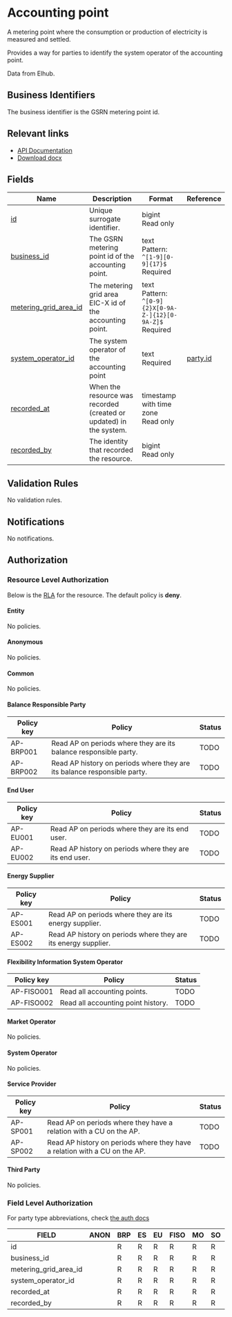 # Accounting point

A metering point where the consumption or production of electricity is measured
and settled.

Provides a way for parties to identify the system operator of the accounting point.

Data from Elhub.

## Business Identifiers

The business identifier is the GSRN metering point id.

## Relevant links

* [API Documentation](/api/v0/#/operations/list_accounting_point)
* [Download docx](/docs/download/accounting_point.docx)

## Fields

| Name                                                                                                | Description                                                        | Format                                                            | Reference                     |
|-----------------------------------------------------------------------------------------------------|--------------------------------------------------------------------|-------------------------------------------------------------------|-------------------------------|
| <a name="field-id" href="#field-id">id</a>                                                          | Unique surrogate identifier.                                       | bigint<br/>Read only                                              |                               |
| <a name="field-business_id" href="#field-business_id">business_id</a>                               | The GSRN metering point id of the accounting point.                | text<br/>Pattern: `^[1-9][0-9]{17}$`<br/>Required                 |                               |
| <a name="field-metering_grid_area_id" href="#field-metering_grid_area_id">metering_grid_area_id</a> | The metering grid area EIC-X id of the accounting point.           | text<br/>Pattern: `^[0-9]{2}X[0-9A-Z-]{12}[0-9A-Z]$`<br/>Required |                               |
| <a name="field-system_operator_id" href="#field-system_operator_id">system_operator_id</a>          | The system operator of the accounting point                        | text<br/>Required                                                 | [party.id](party.md#field-id) |
| <a name="field-recorded_at" href="#field-recorded_at">recorded_at</a>                               | When the resource was recorded (created or updated) in the system. | timestamp with time zone<br/>Read only                            |                               |
| <a name="field-recorded_by" href="#field-recorded_by">recorded_by</a>                               | The identity that recorded the resource.                           | bigint<br/>Read only                                              |                               |

## Validation Rules

No validation rules.

## Notifications

No notifications.

## Authorization

### Resource Level Authorization

Below is the [RLA](../auth.md#resource-level-authorization-rla) for the
resource. The default policy is **deny**.

#### Entity

No policies.

#### Anonymous

No policies.

#### Common

No policies.

#### Balance Responsible Party

| Policy key | Policy                                                                   | Status |
|------------|--------------------------------------------------------------------------|--------|
| AP-BRP001  | Read AP on periods where they are its balance responsible party.         | TODO   |
| AP-BRP002  | Read AP history on periods where they are its balance responsible party. | TODO   |

#### End User

| Policy key | Policy                                                  | Status |
|------------|---------------------------------------------------------|--------|
| AP-EU001   | Read AP on periods where they are its end user.         | TODO   |
| AP-EU002   | Read AP history on periods where they are its end user. | TODO   |

#### Energy Supplier

| Policy key | Policy                                                         | Status |
|------------|----------------------------------------------------------------|--------|
| AP-ES001   | Read AP on periods where they are its energy supplier.         | TODO   |
| AP-ES002   | Read AP history on periods where they are its energy supplier. | TODO   |

#### Flexibility Information System Operator

| Policy key  | Policy                             | Status |
|-------------|------------------------------------|--------|
| AP-FISO001  | Read all accounting points.        | TODO   |
| AP-FISO002  | Read all accounting point history. | TODO   |

#### Market Operator

No policies.

#### System Operator

No policies.

#### Service Provider

| Policy key | Policy                                                                     | Status |
|------------|----------------------------------------------------------------------------|--------|
| AP-SP001   | Read AP on periods where they have a relation with a CU on the AP.         | TODO   |
| AP-SP002   | Read AP history on periods where they have a relation with a CU on the AP. | TODO   |

#### Third Party

No policies.

### Field Level Authorization

For party type abbreviations, check [the auth docs](../auth.md#party)

| FIELD                 | ANON | BRP | ES | EU | FISO | MO | SO | SP | TP |
|-----------------------|------|-----|----|----|------|----|----|----|----|
| id                    |      | R   | R  | R  | R    | R  | R  | R  | R  |
| business_id           |      | R   | R  | R  | R    | R  | R  | R  | R  |
| metering_grid_area_id |      | R   | R  | R  | R    | R  | R  | R  | R  |
| system_operator_id    |      | R   | R  | R  | R    | R  | R  | R  | R  |
| recorded_at           |      | R   | R  | R  | R    | R  | R  | R  | R  |
| recorded_by           |      | R   | R  | R  | R    | R  | R  | R  | R  |
